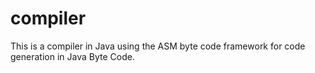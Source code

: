 # compiler
This is a compiler in Java using the ASM byte code framework for code generation in Java Byte Code.
